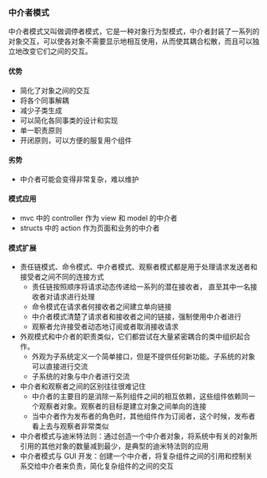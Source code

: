### 中介者模式
中介者模式又叫做调停者模式，它是一种对象行为型模式，中介者封装了一系列的对象交互，可以使各对象不需要显示地相互使用，从而使其耦合松散，而且可以独立地改变它们之间的交互。

#### 优势
* 简化了对象之间的交互
* 将各个同事解耦
* 减少子类生成
* 可以简化各同事类的设计和实现
* 单一职责原则
* 开闭原则，可以方便的服复用个组件

#### 劣势
* 中介者可能会变得非常复杂，难以维护

#### 模式应用
* mvc 中的 controller 作为 view 和 model 的中介者
* structs 中的 action 作为页面和业务的中介者

#### 模式扩展
* 责任链模式、命令模式、中介者模式、观察者模式都是用于处理请求发送者和接受者之间不同的连接方式
  * 责任链按照顺序将请求动态传递给一系列的潜在接收者， 直至其中一名接收者对请求进行处理
  * 命令模式在请求者何接收者之间建立单向链接
  * 中介者模式清楚了请求者和接收者之间的链接，强制使用中介者进行
  * 观察者允许接受者动态地订阅或者取消接收请求
* 外观模式和中介者的职责类似，它们都尝试在大量紧密耦合的类中组织起合作。
  * 外观为子系统定义一个简单接口，但是不提供任何新功能。子系统的对象可以直接进行交流
  * 子系统的对象与中介者进行交流
* 中介者和观察者之间的区别往往很难记住
  * 中介者的主要目的是消除一系列组件之间的相互依赖，这些组件依赖同一个观察者对象。观察者的目标是建立对象之间单向的连接
  * 当中介者作为发布者的角色时，其他组件作为订阅者，这个时候，发布者看上去与观察者非常类似
* 中介者模式与迪米特法则：通过创造一个中介者对象，将系统中有关的对象所引用的其他对象的数量减到最少，是典型的迪米特法则的应用
* 中介者模式与 GUI 开发：创建一个中介者，将复杂组件之间的引用和控制关系交给中介者来负责，简化复杂组件的之间的交互